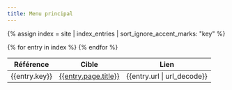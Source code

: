 ```yaml
---
title: Menu principal
---
```


{% assign index = site | index_entries | sort_ignore_accent_marks: "key" %}

<table class="table table-sm table-striped table-hover">
    <thead class="thead-light">
        <tr>
            <th>Référence</th>
            <th>Cible</th>
            <th>Lien</th>
        </tr>
    </thead>
    <tbody>
        {% for entry in index %}
        <tr>
            <td>{{entry.key}}</td>
            <td>
                <a href="{{entry.url}}">
                    {{entry.page.title}}
                </a>
            </td>
            <td>{{entry.url | url_decode}}</td>
        </tr>
        {% endfor %}
    </tbody>
</table>



<!--


<ul class="trigger">
    {% for page in site.pages %}
        <li><a href="{{page.url}}">{{page.title}}</a></li>
    {% endfor %}
    <li>---</li>
    {% for col in site.collections %}
        {% assign label = col.label %}
        {% assign pages = site[label] %}
        {% for page in pages %}
            <li><a href="{{page.url}}">{{page.title}}</a> ({{col.category[0]}})</li>
        {% endfor %}
    {% endfor %}
</ul>

-->